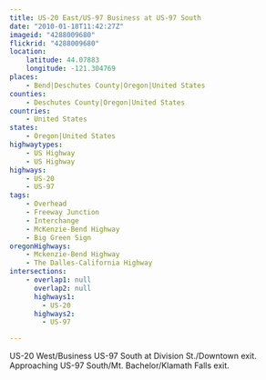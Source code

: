```yaml
---
title: US-20 East/US-97 Business at US-97 South
date: "2010-01-18T11:42:27Z"
imageid: "4288009680"
flickrid: "4288009680"
location:
    latitude: 44.07883
    longitude: -121.304769
places:
    - Bend|Deschutes County|Oregon|United States
counties:
    - Deschutes County|Oregon|United States
countries:
    - United States
states:
    - Oregon|United States
highwaytypes:
    - US Highway
    - US Highway
highways:
    - US-20
    - US-97
tags:
    - Overhead
    - Freeway Junction
    - Interchange
    - McKenzie-Bend Highway
    - Big Green Sign
oregonHighways:
    - Mckenzie-Bend Highway
    - The Dalles-California Highway
intersections:
    - overlap1: null
      overlap2: null
      highways1:
        - US-20
      highways2:
        - US-97

---
```

US-20 West/Business US-97 South at Division St./Downtown exit.  Approaching US-97 South/Mt. Bachelor/Klamath Falls exit.